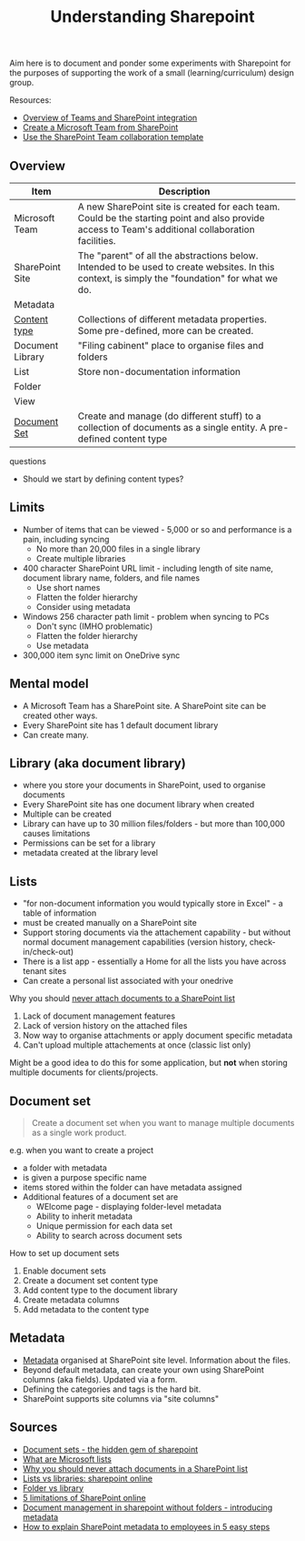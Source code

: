 ﻿---
backlinks:
- title: Computing
  url: /sense/computing/computing.html
title: Understanding Sharepoint
---
Aim here is to document and ponder some experiments with Sharepoint for the purposes of supporting the work of a small (learning/curriculum) design group.

Resources: 

- [Overview of Teams and SharePoint integration](https://learn.microsoft.com/en-us/sharepoint/teams-connected-sites)
- [Create a Microsoft Team from SharePoint](https://support.microsoft.com/en-us/office/create-a-microsoft-team-from-sharepoint-545973b6-c38f-426a-b2b6-16405a561628)
- [Use the SharePoint Team collaboration template](https://support.microsoft.com/en-us/office/use-the-sharepoint-team-collaboration-site-template-75545757-36c3-46a7-beed-0aaa74f0401e)

## Overview

| Item | Description |
| ---- | ----------- |
| Microsoft Team | A new SharePoint site is created for each team. Could be the starting point and also provide access to Team's additional collaboration facilities. |
| SharePoint Site | The "parent" of all the abstractions below. Intended to be used to create websites. In this context, is simply the "foundation" for what we do. |
| Metadata | |  |
| [Content type](https://www.mrsharepoint.guru/sharepoint-content-types/) | Collections of different metadata properties. Some pre-defined, more can be created. |
| Document Library | "Filing cabinent" place to organise files and folders | Have different document libraries for different purposes |
| List | Store non-documentation information | Used to filter, track and manage non-document information |
| Folder | | |
| View | | |
| [Document Set](https://support.microsoft.com/en-au/office/introduction-to-document-sets-3dbcd93e-0bed-46b7-b1ba-b31de2bcd234) | Create and manage (do different stuff) to a collection of documents as a single entity. A pre-defined content type|


questions

- Should we start by defining content types?

## Limits  

- Number of items that can be viewed - 5,000 or so and performance is a pain, including syncing
  - No more than 20,000 files in a single library 
  - Create multiple libraries
- 400 character SharePoint URL limit - including length of site name, document library name, folders, and file names
  - Use short names
  - Flatten the folder hierarchy 
  - Consider using metadata
- Windows 256 character path limit - problem when syncing to PCs 
  - Don't sync (IMHO problematic)
  - Flatten the folder hierarchy 
  - Use metadata 
- 300,000 item sync limit on OneDrive sync 

## Mental model 

- A Microsoft Team has a SharePoint site. A SharePoint site can be created other ways. 
- Every SharePoint site has 1 default document library 
- Can create many. 

## Library (aka document library)

- where you store your documents in SharePoint, used to organise documents
- Every SharePoint site has one document library when created 
- Multiple can be created 
- Library can have up to 30 million files/folders - but more than 100,000 causes limitations 
- Permissions can be set for a library
- metadata created at the library level


## Lists 

- "for non-document information you would typically store in Excel" - a table of information
- must be created manually on a SharePoint site
- Support storing documents via the attachement capability - but without normal document management capabilities (version history, check-in/check-out)
- There is a list app - essentially a Home for all the lists you have across tenant sites
- Can create a personal list associated with your onedrive 

Why you should [never attach documents to a SharePoint list](https://sharepointmaven.com/why-you-should-never-use-sharepoint-lists-for-storing-files-and-attachments/)

1. Lack of document management features
2. Lack of version history on the attached files 
3. Now way to organise attachments or apply document specific metadata 
4. Can't upload multiple attachements at once (classic list only)

Might be a good idea to do this for some application, but **not** when storing multiple documents for clients/projects.

## Document set 

> Create a document set when you want to manage multiple documents as a single work product. 

e.g. when you want to create a project

- a folder with metadata
- is given a purpose specific name
- items stored within the folder can have metadata assigned
- Additional features of a document set are 
  - WElcome page - displaying folder-level metadata 
  - Ability to inherit metadata 
  - Unique permission for each data set
  - Ability to search across document sets  

How to set up document sets 

1. Enable document sets 
2. Create a document set content type
3. Add content type to the document library
4. Create metadata columns 
5. Add metadata to the content type 


## Metadata 

- [Metadata](https://learn.microsoft.com/en-us/sharepoint/managed-metadata) organised at SharePoint site level. Information about the files. 
- Beyond default metadata, can create your own using SharePoint columns (aka fields). Updated via a form.
- Defining the categories and tags is the hard bit.
- SharePoint supports site columns via "site columns"



## Sources 

- [Document sets - the hidden gem of sharepoint](https://sharepointmaven.com/document-sets-hidden-gem-sharepoint/)
- [What are Microsoft lists](https://sharepointmaven.com/what-are-microsoft-lists/)
- [Why you should never attach documents in a SharePoint list](https://sharepointmaven.com/why-you-should-never-use-sharepoint-lists-for-storing-files-and-attachments/)
- [Lists vs libraries: sharepoint online](https://sharepointmaven.com/lists-vs-libraries-in-sharepoint-online/)
- [Folder vs library](https://sharepointmaven.com/folder-vs-library-sharepoint/)
- [5 limitations of SharePoint online](https://sharepointmaven.com/top-5-limitations-of-sharepoint-online/)
- [Document management in sharepoint without folders - introducing metadata](https://sharepointmaven.com/document-management-in-sharepoint-without-folders-introduction-to-metadata/)
- [How to explain SharePoint metadata to employees in 5 easy steps](https://sharepointmaven.com/explain-sharepoint-metadata-employees-5-easy-steps/)